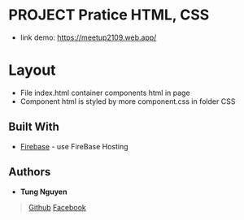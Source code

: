 # PROJECT Pratice HTML, CSS 
>
* link demo: https://meetup2109.web.app/
 
# Layout 
* File index.html container components html in page
* Component html is styled by more component.css in folder CSS 

## Built With
* [Firebase](https://firebase.google.com/) - use FireBase Hosting
## Authors

* **Tung Nguyen** 
> [Github](https://github.com/tungnguyen741)
> [Facebook](https://Fb.com/tung.nguyen741)
 
